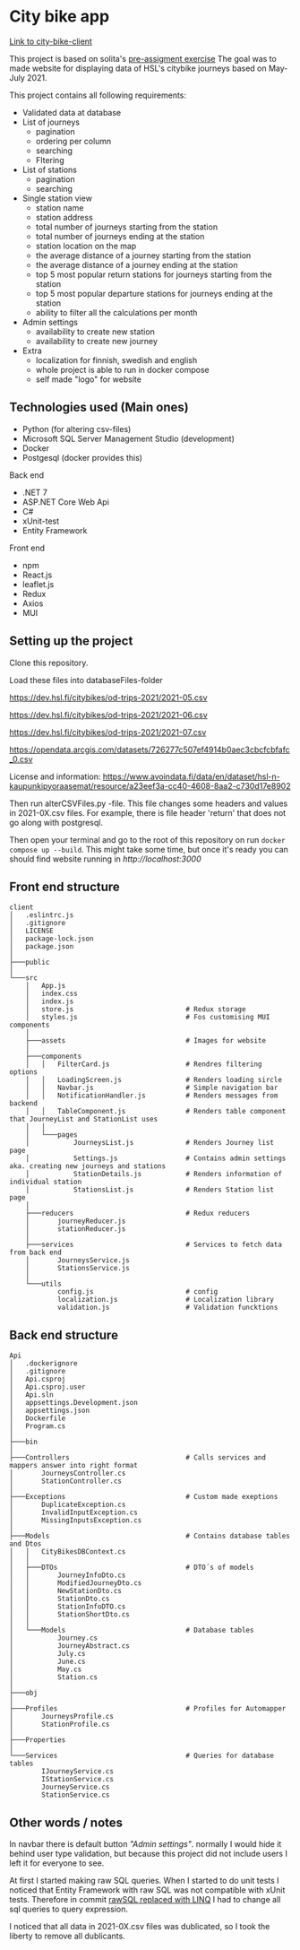 # City bike app

[Link to city-bike-client](https://github.com/HeidiJoensuu/city-bike-client)

This project is based on solita's [pre-assigment exercise](https://github.com/solita/dev-academy-2023-exercise) 
The goal was to made website for displaying data of HSL's citybike journeys based on May-July 2021.

This project contains all following requirements:
- Validated data at database
- List of journeys
  - pagination
  - ordering per column
  - searching
  - Fltering
- List of stations 
  - pagination
  - searching
- Single station view
  - station name
  - station address
  - total number of journeys starting from the station
  - total number of journeys ending at the station
  - station location on the map
  - the average distance of a journey starting from the station
  - the average distance of a journey ending at the station
  - top 5 most popular return stations for journeys starting from the station
  - top 5 most popular departure stations for journeys ending at the station
  - ability to filter all the calculations per month
- Admin settings
  - availability to create new station
  - availability to create new journey
- Extra
  - localization for finnish, swedish and english
  - whole project is able to run in docker compose
  - self made "logo" for website

## Technologies used (Main ones)

* Python (for altering csv-files)
* Microsoft SQL Server Management Studio (development)
* Docker
* Postgesql (docker provides this)

Back end
* .NET 7
* ASP.NET Core Web Api
* C#
* xUnit-test
* Entity Framework

Front end
* npm
* React.js
* leaflet.js
* Redux
* Axios
* MUI

## Setting up the project

Clone this repository.

Load these files into databaseFiles-folder

<https://dev.hsl.fi/citybikes/od-trips-2021/2021-05.csv>

<https://dev.hsl.fi/citybikes/od-trips-2021/2021-06.csv>

<https://dev.hsl.fi/citybikes/od-trips-2021/2021-07.csv>

<https://opendata.arcgis.com/datasets/726277c507ef4914b0aec3cbcfcbfafc_0.csv>



License and information: <https://www.avoindata.fi/data/en/dataset/hsl-n-kaupunkipyoraasemat/resource/a23eef3a-cc40-4608-8aa2-c730d17e8902>

Then run alterCSVFiles.py -file. This file changes some headers and values in 2021-0X.csv files. For example, there is file header 'return' that does not go along with postgresql.

Then open your terminal and go to the root of this repository on run ```docker compose up --build```. This might take some time, but once it's ready you can should find website running in *http://localhost:3000*

## Front end structure
```
client
│   .eslintrc.js
│   .gitignore
│   LICENSE
│   package-lock.json
│   package.json
│
├───public
│
└───src
    │   App.js
    │   index.css
    │   index.js
    │   store.js                            # Redux storage
    │   styles.js                           # Fos customising MUI components
    │
    ├───assets                              # Images for website
    │
    ├───components
    │   │   FilterCard.js                   # Rendres filtering options
    │   │   LoadingScreen.js                # Renders loading sircle
    │   │   Navbar.js                       # Simple navigation bar
    │   │   NotificationHandler.js          # Renders messages from backend
    │   │   TableComponent.js               # Renders table component that JourneyList and StationList uses
    │   │
    │   └───pages
    │           JourneysList.js             # Renders Journey list page
    │           Settings.js                 # Contains admin settings aka. creating new journeys and stations
    │           StationDetails.js           # Renders information of individual station
    │           StationsList.js             # Renders Station list page
    │
    ├───reducers                            # Redux reducers
    │       journeyReducer.js
    │       stationReducer.js
    │
    ├───services                            # Services to fetch data from back end
    │       JourneysService.js
    │       StationsService.js
    │
    └───utils
            config.js                       # config
            localization.js                 # Localization library
            validation.js                   # Validation funcktions
``` 

## Back end structure
```
Api
│   .dockerignore
│   .gitignore
│   Api.csproj
│   Api.csproj.user
│   Api.sln
│   appsettings.Development.json
│   appsettings.json
│   Dockerfile
│   Program.cs
│
├───bin
│
├───Controllers                             # Calls services and mappers answer into right format
│       JourneysController.cs
│       StationController.cs
│
├───Exceptions                              # Custom made exeptions
│       DuplicateException.cs
│       InvalidInputException.cs
│       MissingInputsException.cs
│
├───Models                                  # Contains database tables and Dtos
│   │   CityBikesDBContext.cs
│   │
│   ├───DTOs                                # DTO´s of models
│   │       JourneyInfoDto.cs
│   │       ModifiedJourneyDto.cs
│   │       NewStationDto.cs
│   │       StationDto.cs
│   │       StationInfoDTO.cs
│   │       StationShortDto.cs
│   │
│   └───Models                              # Database tables
│           Journey.cs
│           JourneyAbstract.cs
│           July.cs
│           June.cs
│           May.cs
│           Station.cs
│
├───obj
│
├───Profiles                                # Profiles for Automapper
│       JourneysProfile.cs
│       StationProfile.cs
│
├───Properties
│
└───Services                                # Queries for database tables
        IJourneyService.cs
        IStationService.cs
        JourneyService.cs
        StationService.cs
``` 

## Other words / notes

In navbar there is default button *"Admin settings"*. normally I would hide it behind user type validation, but because this project did not include users I left it for everyone to see.

At first I started making raw SQL queries. When I started to do unit tests I noticed that Entity Framework with raw SQL was not compatible with xUnit tests. Therefore in commit [rawSQL replaced with LINQ](https://github.com/HeidiJoensuu/city-bike-app/commit/cb4e2a65de16281a4cfb9fb58ee05f16476b1831#diff-32fa6806557dad4e15090697adfe83b526fda31b880bfbf17a091df9c235a206) I had to change all sql queries to query expression.

I noticed that all data in 2021-0X.csv files was dublicated, so I took the liberty to remove all dublicants.
